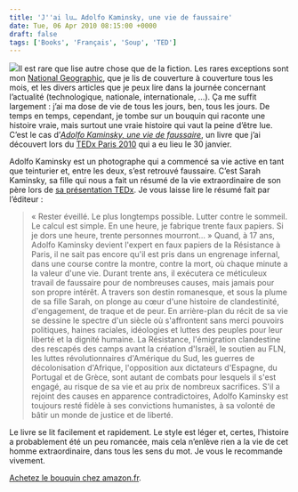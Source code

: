 ```yaml
---
title: 'J''ai lu… Adolfo Kaminsky, une vie de faussaire'
date: Tue, 06 Apr 2010 08:15:00 +0000
draft: false
tags: ['Books', 'Français', 'Soup', 'TED']
---
```


[![](https://66.media.tumblr.com/tumblr_l0f2bcDbTl1qz9g4x.jpg)](http://www.amazon.fr/gp/product/2702140327?ie=UTF8&tag=madd0-france-21&linkCode=as2&camp=1642&creative=19458&creativeASIN=2702140327)Il est rare que lise autre chose que de la fiction. Les rares exceptions sont mon [National Geographic](http://www.ngm.com), que je lis de couverture à couverture tous les mois, et les divers articles que je peux lire dans la journée concernant l’actualité (technologique, nationale, internationale, …). Ça me suffit largement : j’ai ma dose de vie de tous les jours, ben, tous les jours. De temps en temps, cependant, je tombe sur un bouquin qui raconte une histoire vraie, mais surtout une vraie histoire qui vaut la peine d’être lue. C’est le cas d’_[Adolfo Kaminsky, une vie de faussaire](http://www.amazon.fr/gp/product/2702140327?ie=UTF8&tag=madd0-france-21&linkCode=as2&camp=1642&creative=19458&creativeASIN=2702140327)_, un livre que j’ai découvert lors du [TEDx Paris 2010](http://www.tedxparis.com/) qui a eu lieu le 30 janvier.

Adolfo Kaminsky est un photographe qui a commencé sa vie active en tant que teinturier et, entre les deux, s’est retrouvé faussaire. C’est Sarah Kaminsky, sa fille qui nous a fait un résumé de la vie extraordinaire de son père lors de [sa présentation TEDx](http://www.youtube.com/watch?v=aFsgpzxuEU4). Je vous laisse lire le résumé fait par l’éditeur :

> « Rester éveillé. Le plus longtemps possible. Lutter contre le sommeil. Le calcul est simple. En une heure, je fabrique trente faux papiers. Si je dors une heure, trente personnes mourront… » Quand, à 17 ans, Adolfo Kaminsky devient l'expert en faux papiers de la Résistance à Paris, il ne sait pas encore qu'il est pris dans un engrenage infernal, dans une course contre la montre, contre la mort, où chaque minute a la valeur d'une vie. Durant trente ans, il exécutera ce méticuleux travail de faussaire pour de nombreuses causes, mais jamais pour son propre intérêt. A travers son destin romanesque, et sous la plume de sa fille Sarah, on plonge au cœur d'une histoire de clandestinité, d'engagement, de traque et de peur. En arrière-plan du récit de sa vie se dessine le spectre d'un siècle où s'affrontent sans merci pouvoirs politiques, haines raciales, idéologies et luttes des peuples pour leur liberté et la dignité humaine. La Résistance, l'émigration clandestine des rescapés des camps avant la création d'Israël, le soutien au FLN, les luttes révolutionnaires d'Amérique du Sud, les guerres de décolonisation d'Afrique, l'opposition aux dictateurs d'Espagne, du Portugal et de Grèce, sont autant de combats pour lesquels il s'est engagé, au risque de sa vie et au prix de nombreux sacrifices. S'il a rejoint des causes en apparence contradictoires, Adolfo Kaminsky est toujours resté fidèle à ses convictions humanistes, à sa volonté de bâtir un monde de justice et de liberté.

Le livre se lit facilement et rapidement. Le style est léger et, certes, l’histoire a probablement été un peu romancée, mais cela n’enlève rien a la vie de cet homme extraordinaire, dans tous les sens du mot. Je vous le recommande vivement.

[Achetez le bouquin chez amazon.fr](http://www.amazon.fr/gp/product/2702140327?ie=UTF8&tag=madd0-france-21&linkCode=as2&camp=1642&creative=19458&creativeASIN=2702140327).